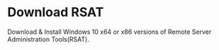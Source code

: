 # Download RSAT

Download & Install Windows 10 x64 or x86 versions of Remote Server Administration Tools(RSAT).

